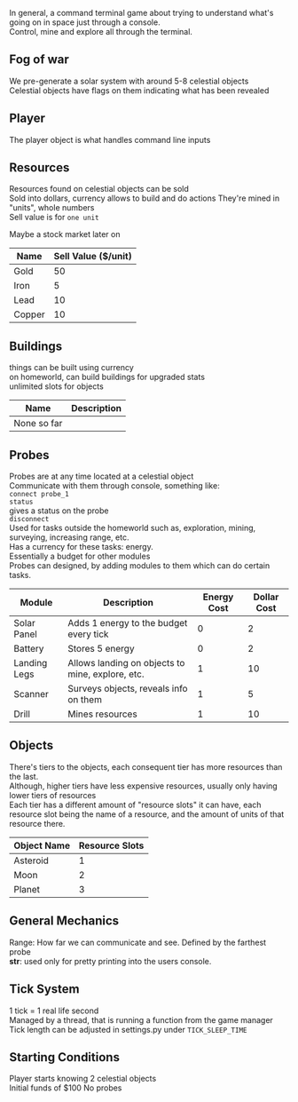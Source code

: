 In general, a command terminal game about trying to understand what's going on in space just through a console.  
Control, mine and explore all through the terminal.

## Fog of war
We pre-generate a solar system with around 5-8 celestial objects  
Celestial objects have flags on them indicating what has been revealed  

## Player
The player object is what handles command line inputs  

## Resources
Resources found on celestial objects can be sold  
Sold into dollars, currency allows to build and do actions 
They're mined in "units", whole numbers  
Sell value is for `one unit`  

Maybe a stock market later on  

| Name   | Sell Value ($/unit) |
|--------|---------------------|
| Gold   | 50                  |
| Iron   | 5                   |
| Lead   | 10                  |
| Copper | 10                  |



## Buildings  
things can be built using currency  
on homeworld, can build buildings for upgraded stats  
unlimited slots for objects  

| Name        | Description |
|-------------|-------------|
| None so far |             |


## Probes
Probes are at any time located at a celestial object   
Communicate with them through console, something like:  
`connect probe_1`  
`status`  
gives a status on the probe  
`disconnect`  
Used for tasks outside the homeworld such as, exploration, mining, surveying, increasing range, etc.  
Has a currency for these tasks: energy.  
Essentially a budget for other modules  
Probes can designed, by adding modules to them which can do certain tasks.  

| Module       | Description                                      | Energy Cost | Dollar Cost |
|--------------|--------------------------------------------------|-------------|-------------|
| Solar Panel  | Adds 1 energy to the budget every tick           | 0           | 2           |
| Battery      | Stores 5 energy                                  | 0           | 2           |
| Landing Legs | Allows landing on objects to mine, explore, etc. | 1           | 10          |
| Scanner      | Surveys objects, reveals info on them            | 1           | 5           |
| Drill        | Mines resources                                  | 1           | 10          |


## Objects
There's tiers to the objects, each consequent tier has more resources than the last.  
Although, higher tiers have less expensive resources, usually only having lower tiers of resources  
Each tier has a different amount of "resource slots" it can have, each resource slot being the name of a resource, and the amount of units of that resource there.  

| Object Name | Resource Slots |
|-------------|----------------|
| Asteroid    | 1              |
| Moon        | 2              |
| Planet      | 3              |

## General Mechanics
Range: How far we can communicate and see. Defined by the farthest probe  
__str__: used only for pretty printing into the users console.  

## Tick System
1 tick = 1 real life second  
Managed by a thread, that is running a function from the game manager  
Tick length can be adjusted in settings.py under `TICK_SLEEP_TIME`  

## Starting Conditions
Player starts knowing 2 celestial objects  
Initial funds of $100
No probes  